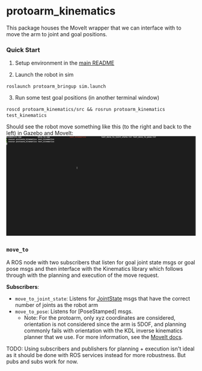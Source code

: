 # protoarm_kinematics

This package houses the MoveIt wrapper that we can interface with to move the arm to joint and goal positions.

### Quick Start

1. Setup environment in the [main README](https://github.com/purdue-arc/arc_robot_arm/blob/main/README.md)

2. Launch the robot in sim
```
roslaunch protoarm_bringup sim.launch
```
3. Run some test goal positions (in another terminal window)
```
roscd protoarm_kinematics/src && rosrun protoarm_kinematics test_kinematics
```
Should see the robot move something like this (to the right and back to the left) in Gazebo and MoveIt:
![ik_demo](https://github.com/purdue-arc/arc_robot_arm/blob/main/assets/gifs/ik_demo.gif)

### `move_to`

A ROS node with two subscribers that listen for goal joint state msgs or goal pose msgs and then interface with the Kinematics library which follows through with the planning and execution of the move request.

**Subscribers**:
- `move_to_joint_state`: Listens for [JointState](http://docs.ros.org/en/api/sensor_msgs/html/msg/JointState.html) msgs that have the correct number of joints as the robot arm
- `move_to_pose`: Listens for [PoseStamped] msgs. 
  - Note: For the protoarm, only xyz coordinates are considered, orientation is not considered since the arm is 5DOF, and planning commonly fails with orientation with the KDL inverse kinematics planner that we use. For more information, see the [MoveIt docs](https://ros-planning.github.io/moveit_tutorials/doc/kinematics_configuration/kinematics_configuration_tutorial.html#position-only-ik).

TODO: Using subscribers and publishers for planning + execution isn't ideal as it should be done with ROS services instead for more robustness. But pubs and subs work for now.
